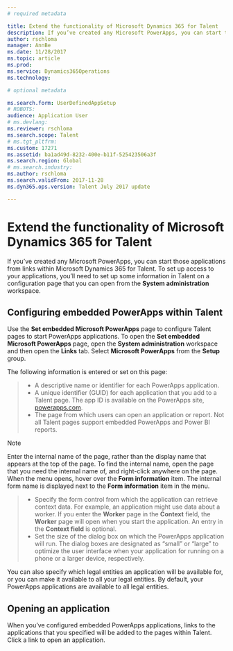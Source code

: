 ```yaml
---
# required metadata

title: Extend the functionality of Microsoft Dynamics 365 for Talent
description: If you’ve created any Microsoft PowerApps, you can start those applications from links within Microsoft Dynamics 365 for Talent. 
author: rschloma
manager: AnnBe
ms.date: 11/28/2017
ms.topic: article
ms.prod: 
ms.service: Dynamics365Operations
ms.technology: 

# optional metadata

ms.search.form: UserDefinedAppSetup
# ROBOTS: 
audience: Application User
# ms.devlang: 
ms.reviewer: rschloma
ms.search.scope: Talent
# ms.tgt_pltfrm: 
ms.custom: 17271
ms.assetid: ba1ad49d-8232-400e-b11f-525423506a3f
ms.search.region: Global
# ms.search.industry: 
ms.author: rschloma
ms.search.validFrom: 2017-11-28
ms.dyn365.ops.version: Talent July 2017 update

---
```

# Extend the functionality of Microsoft Dynamics 365 for Talent
If you’ve created any Microsoft PowerApps, you can start those applications from links within Microsoft Dynamics 365 for Talent. To set up access to your applications, you’ll need to set up some information in Talent on a configuration page that you can open from the **System administration** workspace.

## Configuring embedded PowerApps within Talent
Use the **Set embedded Microsoft PowerApps** page to configure Talent pages to start PowerApps applications. To open the **Set embedded Microsoft PowerApps** page, open the **System administration** workspace and then open the **Links** tab. Select **Microsoft PowerApps** from the **Setup** group. 

The following information is entered or set on this page: 

> -	A descriptive name or identifier for each PowerApps application.
> -	A unique identifier (GUID) for each application that you add to a Talent page. The app ID is available on the PowerApps site, [powerapps.com](http://powerapps.com/). 
> -	The page from which users can open an application or report. Not all Talent pages support embedded PowerApps and Power BI reports. 

 > [!NOTE]
 >  Enter the internal name of the page, rather than the display name that appears at the top of the page. To find the internal name, open the page that you need the internal name of, and right-click anywhere on the page. When the menu opens, hover over the **Form information** item. The internal form name is displayed next to the **Form information** item in the menu.
 
> -	Specify the form control from which the application can retrieve context data. For example, an application might use data about a worker. If you enter the **Worker** page in the **Context** field, the **Worker** page will open when you start the application. An entry in the **Context field** is optional. 
> -	Set the size of the dialog box on which the PowerApps application will run. The dialog boxes are designated as “small” or “large” to optimize the user interface when your application for running on a phone or a larger device, respectively. 

You can also specify which legal entities an application will be available for, or you can make it available to all your legal entities. By default, your PowerApps applications are available to all legal entities.

## Opening an application
When you’ve configured embedded PowerApps applications, links to the applications that you specified will be added to the pages within Talent. Click a link to open an application. 


